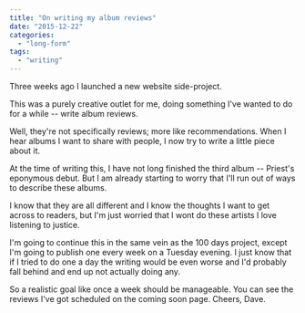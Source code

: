 ```yaml
---
title: "On writing my album reviews"
date: "2015-12-22"
categories: 
  - "long-form"
tags: 
  - "writing"
---
```


Three weeks ago I launched a new website side-project.

This was a purely creative outlet for me, doing something I've wanted to do for a while -- write album reviews.

Well, they're not specifically reviews; more like recommendations. When I hear albums I want to share with people, I now try to write a little piece about it.

At the time of writing this, I have not long finished the third album -- Priest's eponymous debut. But I am already starting to worry that I'll run out of ways to describe these albums.

I know that they are all different and I know the thoughts I want to get across to readers, but I'm just worried that I wont do these artists I love listening to justice.

I'm going to continue this in the same vein as the 100 days project, except I'm going to publish one every week on a Tuesday evening. I just know that if I tried to do one a day the writing would be even worse and I'd probably fall behind and end up not actually doing any.

So a realistic goal like once a week should be manageable. You can see the reviews I've got scheduled on the coming soon page. Cheers, Dave.
